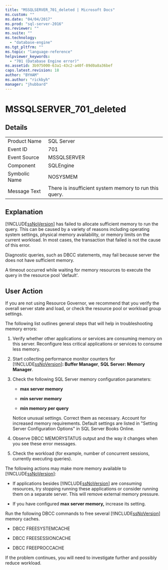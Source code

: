 ```yaml
---
title: "MSSQLSERVER_701_deleted | Microsoft Docs"
ms.custom: ""
ms.date: "04/04/2017"
ms.prod: "sql-server-2016"
ms.reviewer: ""
ms.suite: ""
ms.technology: 
  - "database-engine"
ms.tgt_pltfrm: ""
ms.topic: "language-reference"
helpviewer_keywords: 
  - "701 (Database Engine error)"
ms.assetid: 3b975000-63a1-43c2-a40f-89d0a8a36bef
caps.latest.revision: 18
author: "BYHAM"
ms.author: "rickbyh"
manager: "jhubbard"
---
```

# MSSQLSERVER_701_deleted
  
## Details  
  
|||  
|-|-|  
|Product Name|SQL Server|  
|Event ID|701|  
|Event Source|MSSQLSERVER|  
|Component|SQLEngine|  
|Symbolic Name|NOSYSMEM|  
|Message Text|There is insufficient system memory to run this query.|  
  
## Explanation  
[!INCLUDE[ssNoVersion](../../includes/ssnoversion-md.md)] has failed to allocate sufficient memory to run the query. This can be caused by a variety of reasons including operating system settings, physical memory availability, or memory limits on the current workload. In most cases, the transaction that failed is not the cause of this error.  
  
Diagnostic queries, such as DBCC statements, may fail because server the does not have sufficient memory.  
  
A timeout occurred while waiting for memory resources to execute the query in the resource pool 'default'.  
  
## User Action  
If you are not using Resource Governor, we recommend that you verify the overall server state and load, or check the resource pool or workload group settings.  
  
The following list outlines general steps that will help in troubleshooting memory errors:  
  
1.  Verify whether other applications or services are consuming memory on this server. Reconfigure less critical applications or services to consume less memory.  
  
2.  Start collecting performance monitor counters for [!INCLUDE[ssNoVersion](../../includes/ssnoversion-md.md)]**: Buffer Manager**, **SQL Server: Memory Manager**.  
  
3.  Check the following SQL Server memory configuration parameters:  
  
    -   **max server memory**  
  
    -   **min server memory**  
  
    -   **min memory per query**  
  
    Notice unusual settings. Correct them as necessary. Account for increased memory requirements. Default settings are listed in "Setting Server Configuration Options" in SQL Server Books Online.  
  
4.  Observe DBCC MEMORYSTATUS output and the way it changes when you see these error messages.  
  
5.  Check the workload (for example, number of concurrent sessions, currently executing queries).  
  
The following actions may make more memory available to [!INCLUDE[ssNoVersion](../../includes/ssnoversion-md.md)]:  
  
-   If applications besides [!INCLUDE[ssNoVersion](../../includes/ssnoversion-md.md)] are consuming resources, try stopping running these applications or consider running them on a separate server. This will remove external memory pressure.  
  
-   If you have configured **max server memory,** increase its setting.  
  
Run the following DBCC commands to free several [!INCLUDE[ssNoVersion](../../includes/ssnoversion-md.md)] memory caches.  
  
-   DBCC FREESYSTEMCACHE  
  
-   DBCC FREESESSIONCACHE  
  
-   DBCC FREEPROCCACHE  
  
If the problem continues, you will need to investigate further and possibly reduce workload.  
  
